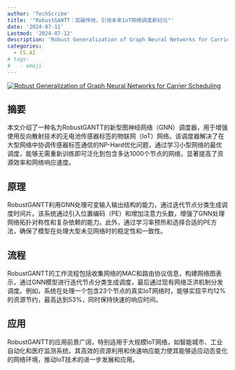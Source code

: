 ```yaml
---
author: 'TechScribe'
title: '"RobustGANTT：突破传统，引领未来IoT网络调度新纪元"'
date: '2024-07-11'
Lastmod: '2024-07-12'
description: 'Robust Generalization of Graph Neural Networks for Carrier Scheduling'
categories:
  - CS.AI
# tags:
#   - emoji
---
```


[![Robust Generalization of Graph Neural Networks for Carrier Scheduling](https://arxiv-research-1301205113.cos.ap-guangzhou.myqcloud.com/images/2407.08479v1.pdf_0.jpg)](https://arxiv.org/abs/2407.08479v1)

## 摘要

本文介绍了一种名为RobustGANTT的新型图神经网络（GNN）调度器，用于增强使用反向散射技术的无电池传感器标签的物联网（IoT）网络。该调度器解决了在大型网络中协调传感器标签通信的NP-Hard优化问题，通过学习小型网络的最优调度，能够无需重新训练即可泛化到包含多达1000个节点的网络，显著提高了资源效率和网络响应速度。<!--more-->

## 原理

RobustGANTT利用GNN处理可变输入输出结构的能力，通过迭代节点分类生成调度时间片。该系统通过引入位置编码（PE）和增加注意力头数，增强了GNN处理网络拓扑对称性和复杂依赖的能力。此外，通过学习率预热和选择合适的PE方法，确保了模型在处理大型未见网络时的稳定性和一致性。

## 流程

RobustGANTT的工作流程包括收集网络的MAC和路由协议信息，构建网络图表示，通过GNN模型进行迭代节点分类生成调度，最后通过现有网络泛洪机制分发调度。例如，系统在处理一个包含23个节点的真实IoT网络时，能够实现平均12%的资源节约，最高达到53%，同时保持快速的响应时间。

## 应用

RobustGANTT的应用前景广阔，特别适用于大规模IoT网络，如智能城市、工业自动化和医疗监测系统。其高效的资源利用和快速响应能力使其能够适应动态变化的网络环境，推动IoT技术的进一步发展和应用。